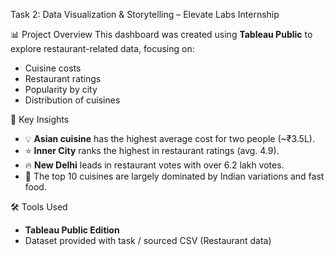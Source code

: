Task 2: Data Visualization & Storytelling – Elevate Labs Internship

📊 Project Overview
This dashboard was created using **Tableau Public** to explore restaurant-related data, focusing on:
- Cuisine costs
- Restaurant ratings
- Popularity by city
- Distribution of cuisines

🎯 Key Insights
- 💡 **Asian cuisine** has the highest average cost for two people (~₹3.5L).
- ⭐ **Inner City** ranks the highest in restaurant ratings (avg. 4.9).
- 🔥 **New Delhi** leads in restaurant votes with over 6.2 lakh votes.
- 📌 The top 10 cuisines are largely dominated by Indian variations and fast food.

🛠 Tools Used
- **Tableau Public Edition**
- Dataset provided with task / sourced CSV (Restaurant data)


